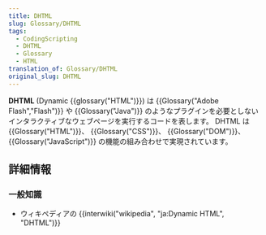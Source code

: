 ```yaml
---
title: DHTML
slug: Glossary/DHTML
tags:
  - CodingScripting
  - DHTML
  - Glossary
  - HTML
translation_of: Glossary/DHTML
original_slug: DHTML
---
```

<p><strong>DHTML</strong> (Dynamic {{glossary("HTML")}}) は {{Glossary("Adobe Flash","Flash")}} や {{Glossary("Java")}} のようなプラグインを必要としないインタラクティブなウェブページを実行するコードを表します。 DHTML は {{Glossary("HTML")}}、 {{Glossary("CSS")}}、 {{Glossary("DOM")}}、 {{Glossary("JavaScript")}} の機能の組み合わせで実現されています。</p>

<h2 id="Learn_more" name="Learn_more">詳細情報</h2>

<h3 id="General_knowledge" name="General_knowledge">一般知識</h3>

<ul>
 <li>ウィキペディアの {{interwiki("wikipedia", "ja:Dynamic HTML", "DHTML")}}</li>
</ul>
